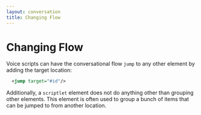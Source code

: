 ```yaml
---
layout: conversation
title: Changing Flow
---
```

# Changing Flow

Voice scripts can have the conversational flow `jump` to any other element by adding the target location:
```xml
  <jump target="#id"/>
```

Additionally, a `scriptlet` element does not do anything other than grouping other elements. This element is often used to group a bunch of items that can be jumped to from another location.
